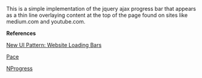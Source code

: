 This is a simple implementation of the jquery ajax progress bar that appears as a thin line overlaying content at the top of the page found on sites like medium.com and youtube.com.

**References**

[New UI Pattern: Website Loading Bars](http://www.usabilitypost.com/2013/08/19/new-ui-pattern-website-loading-bars/)

[Pace](http://github.hubspot.com/pace/docs/welcome/)

[NProgress](http://ricostacruz.com/nprogress/)
